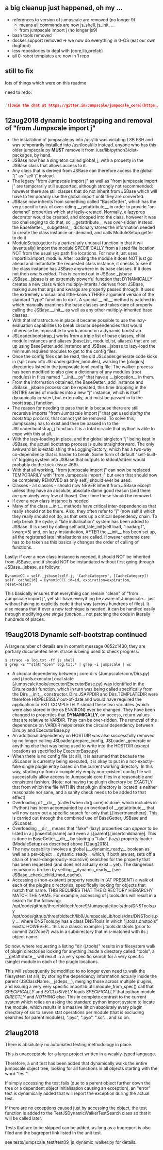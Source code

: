 
## a big cleanup just happened, oh my ...

- references to version of jumpscale are removed (no longer 9)
    - means all commands are now js_shell, js_init, ...
    - from jumpscale import j (no longer js9)
- bash tools removed
- docker support removed -> we now do everything in 0-OS (eat our own dogfood)
- less repositories to deal with (core,lib,prefab) 
- all 0-robot templates are now in 1 repo
  

## still to fix

lots of things which were on this readme

need to redo:
```markdown

[![Join the chat at https://gitter.im/Jumpscale/jumpscale_core](https://badges.gitter.im/Jumpscale/jumpscale_core.svg)](https://gitter.im/Jumpscale/jumpscale_core?utm_source=badge&utm_medium=badge&utm_campaign=pr-badge&utm_content=badge) ![travis](https://travis-ci.org/Jumpscale/core.svg?branch=master)


```

## 12aug2018 dynamic bootstrapping and removal of "from Jumpscale import j"

* the installation of jumpscale.py into /usr/lib was violating LSB FSH
  and was temporarily installed into /usr/local/lib instead.
  anyone who has this older jumpscale.py **MUST** remove it from
  /usr/lib/python3/dist-packages, by hand.
* JSBase now has a singleton called global_j, with a property in the
  JSBase class that allows access to it.
* Any class that is derived from JSBase can therefore access the global
  "j" as "self'j" instead.
* The legacy "from Jumpscale import j" as well as "from jumpscale import j"
  are temporarily still supported, although strongly not recommended:
  however there are still classes that do not inherit from JSBase which will
  have to temporarily use the global import until they are converted.
* JSBase now inherits from something called "BaseGetter", which has the
  very specific task of over-riding \_\_getattribute\_\_ in order to provide
  "on-demand" properties which are lazily-created.  Normally, a lazyprop
  decorator would be created, and dropped into the class, however it was
  too challenging to do that, so \_\_getattribute\_\_ was over-ridden instead.
  the BaseGetter.\_\_subgetters\_\_ dictionary stores the information needed
  to create the class instance on-demand, and calls ModuleSetup.getter
  to do it
* ModuleSetup.getter is a particularly unusual function in that it
  will (eventually) import the module SPECIFICALLY from a listed
  file location, NOT from the usual sys.path file locations.
  For now it just uses importlib.import_module.  After loading the
  module it does NOT just go ahead and instantiate the requested
  class instance, it checks to see if the class instance has
  JSBase anywhere in its base classes.  If it does not then
  *one is added*.  This is carried out in JSBase._jsbase
* JSBase._jsbase is an extremely powerful function that DYNAMICALLY
  creates a new class which multiply-interits / derives from JSBase,
  making sure that args and kwargs are properly passed through.
  It uses the extremely unusual and little-known THREE argument
  version of the standard "type" function to do it.  A special
  \_\_init\_\_ method is patched in which manually examines the
  base classes and takes care of properly calling the JSBase.\_\_init\_\_
  as well as any other multiply-inherited base classes.
* With that infrastructure in place it became possible to use the
  lazy-evaluation capabilities to break circular dependencies
  that would otherwise be impossible to work around on a dynamic
  bootstrap.
* JSLoader.bootstrap_j works from a triple list of base classes,
  child module instances and aliases (baseList, moduleList, aliases)
  that are set up using BaseGetter_add_instance and JSBase._jsbase
  to lazy-load the minimum required modules to get to the
  config files.
* Once the config files can be read, the old JSLoader.generate
  code kicks in (split now into JSLoader.gather_modules), walking
  the [plugins] directories listed in the jumpscale.toml config
  file.  The walker-process has been modified to also give a
  dictionary of any modules (root modules) in files named "\_\_init\_\_.py"
  that have a \_\_jslocation\_\_ in them.
* From the information obtained, the BaseGetter._add_instance
  and JSBase.\_jsbase process can be repeated, this time dropping
  in the ENTIRE series of modules into a new "j" instance,
  which is itself dynamically created, but externally, and
  must be passed in to the bootstrap\_j function.
* The reason for needing to pass that in is because there are
  still recursive imports "from Jumpscale import j" that get
  used *during the bootstrap process*, that cannot yet be
  removed.  To solve this, Jumpscale.j has to exist and then
  be passed in to the JSLoader.bootstrap\_j function.  It is
  a total miracle that python is able to cope with this at all.
* With the lazy-loading in place, and the global singleton
  "j" being kept in JSBase, the actual bootstrap process is
  quite straightforward.  The only awkward bit is establishing
  the LoggingFactory, which has a two-way co-dependency that
  is harder to break.  Some form of default "self-built-in"
  logging system into JSBase that outputs to stdout/stderr
  would probably do the trick (issue #66).
* With that all working, "from jumpscale import j" can now
  be replaced TEMPORARILY with "from Jumpscale import j"
  but even that should now be completely REMOVED as only
  self.j should ever be used.
* Classes - all classes - should now NEVER inherit from JSBase
  except unless they have an absolute, absolute damn good reason
  (and there are genuinely very few of those).  Over time these
  should be removed.
* If ever a new class instance is needed
* Many of the class \_\_init\_\_ methods have critical inter-dependencies
  that really should not be there.  Also, they often refer to "j"
  (now self.j) which they really should not do, as that sets up a
  critical dependency chain.  To help break the cycle,
  a "late initialisation" system has been added to JSBase.  It is
  used by calling self.add\_late\_init(self.load, "loadarg1", kwarg=5)
  and, on lazy-instantiation, AFTER the \_\_init\_\_ has been set up,
  all the registered late initialisations are called.
  However extreme care has to be taken as this basically changes
  the order of calling of functions.

Lastly: if ever a new class instance is needed, it should NOT
be inherited from JSBase, and it should NOT be instantiated
without first going through JSBase.\_jsbase, as follows:

    DynamicCC = self._jsbase(self.j, 'CacheCategory', [CacheCategory])
    self._cache[id] = DynamicCC( id=id, expiration=expiration, reset=reset)

This basically ensures that everything can remain "clean" of
"from Jumpscale import j", yet still have everything be aware of
Jumpscale... just without having to explicitly code it that way
(across hundreds of files).  It also means that if ever a new
technique is needed, it can be handled easily through modifying
*one single function*... not patching the code in literally hundreds
of places.


## 19aug2018 Dynamic self-bootstrap continued

A large number of details are in commit message 0852c1430, they are
partially documented here.  strace is being used to check progress:

    $ strace -o log.txt -ff js_shell
    $ grep -E "^stat|^open" log.txt.* | grep -i jumpscale | wc

* A circular dependency between j.core.dirs (Jumpscale/core/Dirs.py)
  and j.tools.executorLocal.state (Jumpscale/tools/executor/ExecutorBase.py)
  was identified in the Dirs.reload() function, which in turn was being
  called specifically from the Dirs \_\_init\_\_ constructor.
  Dirs.JSAPPDIR and Dirs.TEMPLATEDIR were therefore HOPELESSLY out-of-date
  and would have required the application to EXIT COMPLETELY should these
  two variables (which were also stored in the os ENVIRON) ever be changed.
  They have been changed to properties that **DYNAMICALLY**, on access,
  return values that are relative to VARDIR.  They can be over-ridden.
  The removal of the dependence on VARDIR helps break the circular
  dependency between Dirs.py and ExecutorBase.py
* An additional dependency on HOSTDIR was also successfully removed
  by no longer calling JSLoader.prepare\_config, JSLoader.\_generate
  or anything else that was being used to write into the HOSTDIR
  (except locations as specified by ExecutorBase.py)
* When there is no config file (at all), it is assumed that because the
  JSLoader is currently being executed, it is okay to put in a not-exactly-fake
  single plugin entry based on the current working directory.
  In this way, starting up from a completely empty non-existent config file
  will successfully allow access to Jumpscale core files in a reasonable
  and consistent fashion.  (Note: not having the plugin directory be EXACTLY
  that from which the file WITHIN that plugin directory is located is neither
  reasonable nor sane, and a sanity check needs to be added to that effect)
* Overloading of \_\_dir\_\_ (called when dir(j.core) is done, which includes
  in IPython) has been accompanied by an overload of \_\_getattribute\_\_
  that will now carry out a specific search for only that j.[insertnamehere].
  This is carried out through the combined use of BaseGetter, JSBase and
  JSLoader.
* Overloading \_\_dir\_\_ means that "fake" (lazy) properties can *appear* to
  be listed in a j.[insertobjname] and even a j.[parent].[insertchildname].
  This is done in BaseGetter.\_\_dir\_\_ by storing a "fake" (lazy) property
  loader (ModuleSetup) as described above (12aug2018).
* The new capability involves a global j.\_\_dynamic\_ready\_\_ boolean
  as well as a per-object \_\_dynamic\_ready\_\_ which, if both are set,
  sets off a chain of (near-dangerously-recursive) searches for the
  property that has been requested (and does not actually exist... yet).
  The dangerous recursion is broken by setting \_\_dynamic\_ready\_\_
  (see JSBase.\_check\_child\_mod\_cache).
* Accessing a (non-existent) property results in (AT PRESENT) a
  walk of each of the plugins directories, specifically looking for objects
  that match that name. THIS REQUIRES THAT THE DIRECTORY HIERARCHY MATCH
  THE NAME.  For example, accessing of j.tools.dns will result in a
  search for the following:
    /opt/code/github/threefoldtech/core9/Jumpscale/tools/dns/DNSTools.py
    /opt/code/github/threefoldtech/lib9/JumpscaleLib/tools/dns/DNSTools.py
    ...
  where DNSTools.py has a class DNSTools in which "j.tools.dnstools"
  exists.  HOWEVER... this is a classic example: j.tools.dnstools
  (prior to commit 2a27cbe7) was in a subdirectory that mis-matched with
  its j object name.

So now, where requesting a listing "dir (j.tools)" results in a
filesystem walk of plugin directories looking for anything *inside*
a directory called "tools", a \_\_getattribute\_\_ will result in a very
specific search for a very specific (single) module in each of the
plugin locations.

This will subsequently be modified to no longer even need to walk
the filesystem (at all), by storing the dependency information actually inside
the parent (JSClassName.\_\_jsdeps\_\_), merging those across multiple
plugins, and issuing a very very specific importlib.util.module\_from\_spec()
call that *SPECIFICALLY* and *EXCLUSIVELY* loads *SPECIFICALLY* that
python module *DIRECTLY* and *NOTHING* else.  This in complete contrast to
the current system which relies on asking the standard python import system to
locate the module, which results in a massive hit on absolutely every
plugin directory of six to seven stat operations per module (that is
excluding searches for parent modules), ".pyc", ".pyo", ".so"...
and so on.

## 21aug2018

There is absolutely no automated testing methodology in place.

This is unacceptable for a large project written in a weakly-typed language.

Therefore, a unit test has been added that dynamically walks the entire
jumpscale object tree, looking for all functions in all objects starting
with the word "test".

If simply accessing the test fails (due to a parent object further down the
tree or a dependent object initialisation causing an exception), an
"error" test is dynamically added that will report the exception during
the actual test.

If there are no exceptions caused just by accessing the object, the
test function is added to the TestJSDynamicWalkerTestSearch class
so that it will be called later.

Tests that are to be skipped can be added, as long as a bugreport
is also filed and the bugreport link listed in the unit test.

see tests/jumpscale\_test/test09\_js\_dynamic\_walker.py for details.
